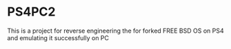 # PS4PC2
This is a project for reverse engineering the for forked FREE BSD OS on PS4 and emulating it successfully on PC
